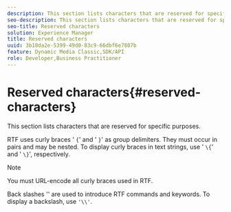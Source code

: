 ```yaml
---
description: This section lists characters that are reserved for specific purposes.
seo-description: This section lists characters that are reserved for specific purposes.
seo-title: Reserved characters
solution: Experience Manager
title: Reserved characters
uuid: 3b18da2e-5399-49d0-83c9-66dbf6e7807b
feature: Dynamic Media Classic,SDK/API
role: Developer,Business Practitioner
---
```


# Reserved characters{#reserved-characters}

This section lists characters that are reserved for specific purposes.

RTF uses curly braces ' `{`' and ' `}`' as group delimiters. They must occur in pairs and may be nested. To display curly braces in text strings, use ' `\{`' and ' `\}`', respectively.

>[!NOTE]
>
>You must URL-encode all curly braces used in RTF.

Back slashes '\' are used to introduce RTF commands and keywords. To display a backslash, use `'\\'`. 
